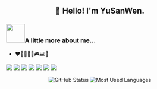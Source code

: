 <h2 align="center">👋 Hello! I'm YuSanWen.</h2>


### <img src="https://media.giphy.com/media/5aYfJYohCSeYgtVlUj/giphy.gif" width="50">A little more about me...


- :heart::icecream::strawberry::milk_glass::ping_pong::video_game::computer::musical_note:


![](https://img.shields.io/badge/golang-blue?style=flat&logo=go) 
![](https://img.shields.io/badge/Java-orange?style=flat&logo=java) ![](https://img.shields.io/badge/Python-yellow?style=flat&logo=python) ![](https://img.shields.io/badge/JavaScript-red?style=flat&logo=javascript) ![](https://img.shields.io/badge/MySQL-blue?style=flat&logo=mysql&logoColor=black) ![](https://img.shields.io/badge/Spring-grey?style=flat&logo=spring) ![](https://img.shields.io/badge/gin-black?style=flat&logo=gin) 



<p align="center">
	<img src="https://github-readme-stats.vercel.app/api/?username=yusanwen-code&show_icons=true&theme=tokyonight&hide=issues&include_all_commits=true&count_private=true" alt="GitHub Status">
	<img src="https://github-readme-stats.vercel.app/api/top-langs/?username=yusanwen-code&layout=compact&theme=tokyonight" alt="Most Used Languages">
</p>
